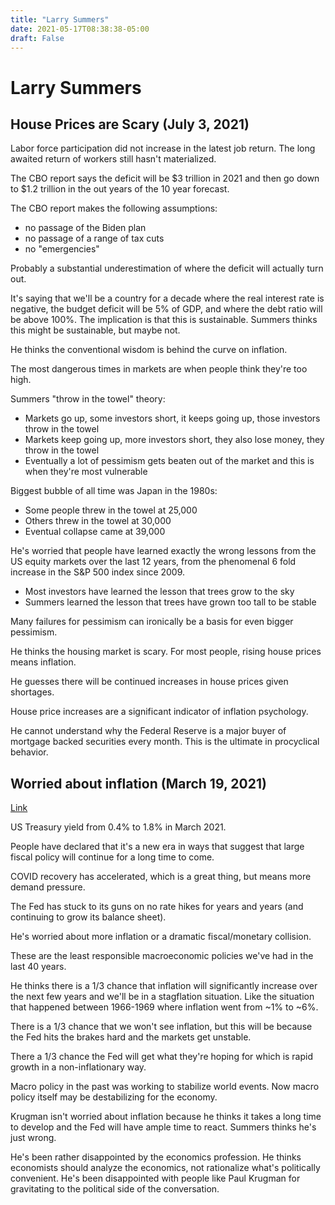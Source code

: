 ```yaml
---
title: "Larry Summers"
date: 2021-05-17T08:38:38-05:00
draft: False
---
```


# Larry Summers

## House Prices are Scary (July 3, 2021)

Labor force participation did not increase in the latest job return.  The long awaited return of workers still hasn't materialized.

The CBO report says the deficit will be $3 trillion in 2021 and then go down to $1.2 trillion in the out years of the 10 year forecast.

The CBO report makes the following assumptions:

* no passage of the Biden plan
* no passage of a range of tax cuts
* no "emergencies"

Probably a substantial underestimation of where the deficit will actually turn out.

It's saying that we'll be a country for a decade where the real interest rate is negative, the budget deficit will be 5% of GDP, and where the debt ratio will be above 100%.  The implication is that this is sustainable.  Summers thinks this might be sustainable, but maybe not.

He thinks the conventional wisdom is behind the curve on inflation.

The most dangerous times in markets are when people think they're too high.

Summers "throw in the towel" theory:

* Markets go up, some investors short, it keeps going up, those investors throw in the towel
* Markets keep going up, more investors short, they also lose money, they throw in the towel
* Eventually a lot of pessimism gets beaten out of the market and this is when they're most vulnerable

Biggest bubble of all time was Japan in the 1980s:

* Some people threw in the towel at 25,000
* Others threw in the towel at 30,000
* Eventual collapse came at 39,000

He's worried that people have learned exactly the wrong lessons from the US equity markets over the last 12 years, from the phenomenal 6 fold increase in the S&P 500 index since 2009.

* Most investors have learned the lesson that trees grow to the sky
* Summers learned the lesson that trees have grown too tall to be stable

Many failures for pessimism can ironically be a basis for even bigger pessimism.

He thinks the housing market is scary.  For most people, rising house prices means inflation.

He guesses there will be continued increases in house prices given shortages.

House price increases are a significant indicator of inflation psychology.

He cannot understand why the Federal Reserve is a major buyer of mortgage backed securities every month.  This is the ultimate in procyclical behavior.

## Worried about inflation (March 19, 2021)

[Link](https://www.youtube.com/watch?v=PBnaahSe7JU&ab_channel=BloombergMarketsandFinanceBloombergMarketsandFinanceVerified)

US Treasury yield from 0.4% to 1.8% in March 2021.

People have declared that it's a new era in ways that suggest that large fiscal policy will continue for a long time to come.

COVID recovery has accelerated, which is a great thing, but means more demand pressure.

The Fed has stuck to its guns on no rate hikes for years and years (and continuing to grow its balance sheet).

He's worried about more inflation or a dramatic fiscal/monetary collision.

These are the least responsible macroeconomic policies we've had in the last 40 years.

He thinks there is a 1/3 chance that inflation will significantly increase over the next few years and we'll be in a stagflation situation.  Like the situation that happened between 1966-1969 where inflation went from ~1% to ~6%.

There is a 1/3 chance that we won't see inflation, but this will be because the Fed hits the brakes hard and the markets get unstable.

There a 1/3 chance the Fed will get what they're hoping for which is rapid growth in a non-inflationary way.

Macro policy in the past was working to stabilize world events.  Now macro policy itself may be destabilizing for the economy.

Krugman isn't worried about inflation because he thinks it takes a long time to develop and the Fed will have ample time to react.  Summers thinks he's just wrong.

He's been rather disappointed by the economics profession.  He thinks economists should analyze the economics, not rationalize what's politically convenient.  He's been disappointed with people like Paul Krugman for gravitating to the political side of the conversation.

